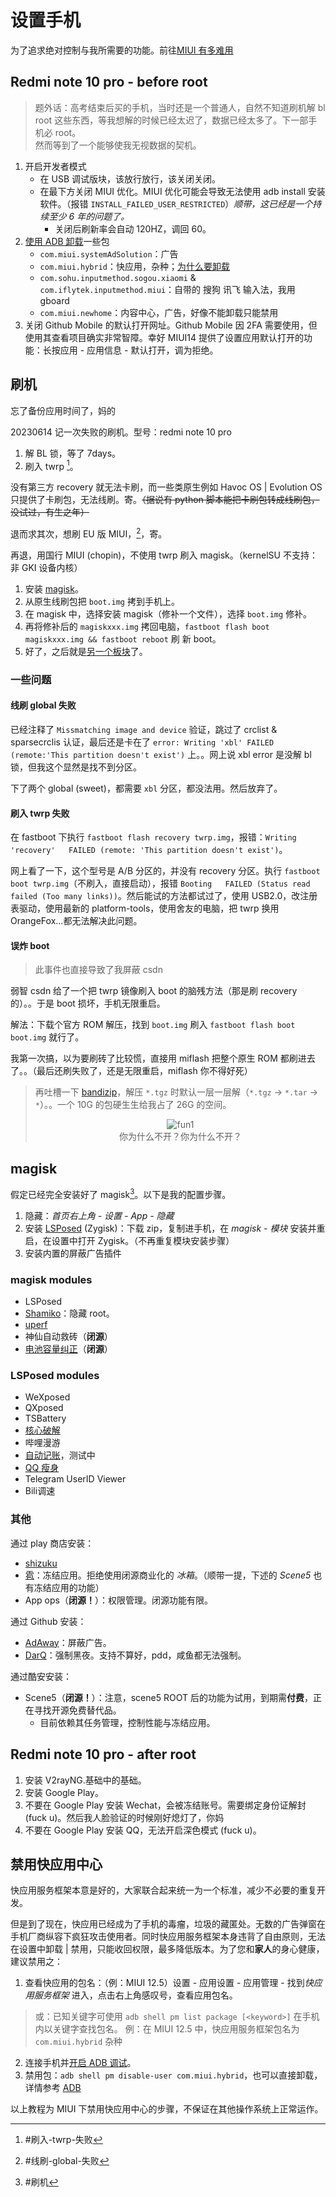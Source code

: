 # 设置手机
为了追求绝对控制与我所需要的功能。前往[MIUI 有多难用](../gossip/fuckxxx.md#miui13-有多难用)
## Redmi note 10 pro - before root
> 题外话：高考结束后买的手机，当时还是一个普通人，自然不知道刷机解 bl root 这些东西，等我想解的时候已经太迟了，数据已经太多了。下一部手机必 root。<br/>
> 然而等到了一个能够使我无视数据的契机。
1. 开启开发者模式
    * 在 USB 调试版块，该放行放行，该关闭关闭。
    * 在最下方关闭 MIUI 优化。MIUI 优化可能会导致无法使用 adb install 安装软件。（报错 `INSTALL_FAILED_USER_RESTRICTED`）*顺带，这已经是一个持续至少 6 年的问题了。*
        * 关闭后刷新率会自动 120HZ，调回 60。
2. [使用 ADB 卸载](./adb.md)一些包
    * `com.miui.systemAdSolution`：广告
    * `com.miui.hybrid`：快应用，杂种；[为什么要卸载](#禁用快应用中心)
    * `com.sohu.inputmethod.sogou.xiaomi` & `com.iflytek.inputmethod.miui`：自带的 搜狗 讯飞 输入法，我用 gboard
    * `com.miui.newhome`：内容中心，广告，好像不能卸载只能禁用
3. 关闭 Github Mobile 的默认打开网址。Github Mobile 因 2FA 需要使用，但使用其查看项目确实非常智障。幸好 MIUI14 提供了设置应用默认打开的功能：长按应用 - 应用信息 - 默认打开，调为拒绝。
## 刷机
<span class="heimu" title="你知道的太多了">忘了备份应用时间了，妈的</span>

20230614 记一次失败的刷机。型号：redmi note 10 pro
1. 解 BL 锁，等了 7days。
2. 刷入 twrp [^失败]。

没有第三方 recovery 就无法卡刷，而一些类原生例如 Havoc OS | Evolution OS 只提供了卡刷包，无法线刷。寄。~~（据说有 python 脚本能把卡刷包转成线刷包，没试过，有生之年）~~

退而求其次，想刷 EU 版 MIUI，[^失败again]，寄。

再退，用国行 MIUI (chopin)，不使用 twrp 刷入 magisk。（kernelSU 不支持：非 GKI 设备内核）
1. 安装 [magisk](https://github.com/topjohnwu/Magisk/releases/latest)。
2. 从原生线刷包把 `boot.img` 拷到手机上。
3. 在 magisk 中，选择安装 magisk（修补一个文件），选择 `boot.img` 修补。
4. 再将修补后的 `magiskxxx.img` 拷回电脑，`fastboot flash boot magiskxxx.img && fastboot reboot` 刷 新 boot。
5. 好了，之后就是[另一个板块](#magisk)了。

[^失败]: #刷入-twrp-失败
[^失败again]: #线刷-global-失败
### 一些问题
#### 线刷 global 失败
已经注释了 `Missmatching image and device` 验证，跳过了 crclist & sparsecrclis 认证，最后还是卡在了 `error: Writing 'xbl' FAILED (remote:'This partition doesn't exist')` 上。。网上说 xbl error 是没解 bl 锁，但我这个显然是找不到分区。

下了两个 global (sweet)，都需要 `xbl` 分区，都没法用。然后放弃了。
#### 刷入 twrp 失败
在 fastboot 下执行 `fastboot flash recovery twrp.img`，报错：`Writing 'recovery'   FAILED (remote: 'This partition doesn't exist')`。

网上看了一下，这个型号是 A/B 分区的，并没有 recovery 分区。执行 `fastboot boot twrp.img`（不刷入，直接启动），报错 `Booting   FAILED (Status read failed (Too many links))`。然后能试的方法都试过了，使用 USB2.0，改注册表驱动，使用最新的 platform-tools，使用舍友的电脑，把 twrp 换用 OrangeFox...都无法解决此问题。
#### 误炸 boot
> 此事件也直接导致了我屏蔽 csdn

弱智 csdn 给了一个把 twrp 镜像刷入 boot 的脑残方法（那是刷 recovery 的）。。于是 boot 损坏，手机无限重启。

解法：下载个官方 ROM 解压，找到 `boot.img` 刷入 `fastboot flash boot boot.img` 就行了。

我第一次搞，以为要刷砖了比较慌，直接用 miflash 把整个原生 ROM 都刷进去了。。（最后还刷失败了，还是无限重启，miflash 你不得好死）

> 再吐槽一下 [bandizip](../farraginous/recommend_packages.md#bandizip)，解压 `*.tgz` 时默认一层一层解（`*.tgz` -> `*.tar` -> `*`）。。一个 10G 的包硬生生给我占了 26G 的空间。<br/>
> <div class="image50" style="text-align: center; "><img alt="fun1" src="https://cdn.staticaly.com/gh/lxl66566/lxl66566.github.io/images/articles/mobile_setting/fuckbandizip.png" /><div>你为什么不开？你为什么不开？</div></div>
## magisk
假定已经完全安装好了 magisk[^1]。以下是我的配置步骤。
1. 隐藏：*首页右上角 - 设置 - App - 隐藏*
2. 安装 [LSPosed](https://github.com/LSPosed/LSPosed/releases/latest) (Zygisk)：下载 zip，复制进手机，在 *magisk - 模块* 安装并重启，在设置中打开 Zygisk。（不再重复模块安装步骤）
3. 安装内置的屏蔽广告插件
### magisk modules
* LSPosed
* [Shamiko](https://github.com/LSPosed/LSPosed.github.io/releases)：隐藏 root。
* [uperf](https://github.com/yc9559/uperf)
* 神仙自动救砖（**闭源**）
* [电池容量纠正](https://downloads.suchenqaq.club/magiskmodules/tool/%E7%94%B5%E9%87%8F%E4%BF%AE%E5%A4%8D.zip)（**闭源**）
### LSPosed modules
* WeXposed
* QXposed
* TSBattery
* [核心破解](https://github.com/LSPosed/CorePatch/releases)
* 哔哩漫游
* [自动记账](https://github.com/Auto-Accounting/Qianji_auto)，测试中
* [QQ 瘦身](https://github.com/KitsunePie/QQCleaner)
* Telegram UserID Viewer
* Bili调速
### 其他
通过 play 商店安装：
* [shizuku](https://github.com/RikkaApps/Shizuku)
* [雹](https://github.com/aistra0528/Hail)：冻结应用。拒绝使用闭源商业化的 *冰箱*。（顺带一提，下述的 *Scene5* 也有冻结应用的功能）
* App ops（**闭源！**）：权限管理。闭源功能有限。

通过 Github 安装：
* [AdAway](https://github.com/AdAway/AdAway)：屏蔽广告。
* [DarQ](https://github.com/KieronQuinn/DarQ)：强制黑夜。支持不算好，pdd，咸鱼都无法强制。

通过酷安安装：
* Scene5（**闭源！**）：注意，scene5 ROOT 后的功能为试用，到期需**付费**，正在寻找开源免费替代品。
    * 目前依赖其任务管理，控制性能与冻结应用。


[^1]: #刷机
## Redmi note 10 pro - after root
1. 安装 V2rayNG.基础中的基础。
2. 安装 Google Play。
3. 不要在 Google Play 安装 Wechat，会被冻结账号。需要绑定身份证解封 (fuck u)。<span class="heimu" title="你知道的太多了">然后我人脸验证的时候刚好熄灯了，你妈</span>
4. 不要在 Google Play 安装 QQ，无法开启深色模式 (fuck u)。

## 禁用快应用中心
快应用服务框架本意是好的，大家联合起来统一为一个标准，减少不必要的重复开发。

但是到了现在，快应用已经成为了手机的毒瘤，垃圾的藏匿处。无数的广告弹窗在手机厂商纵容下疯狂攻击使用者。同时快应用服务框架本身违背了自由原则，无法在设置中卸载 | 禁用，只能收回权限，最多降低版本。为了您和**家人**的身心健康，建议禁用之：

1. 查看快应用的包名：（例：MIUI 12.5）设置 - 应用设置 - 应用管理 - 找到*快应用服务框架* 进入，点击右上角感叹号，查看应用包名。
> 或：已知关键字可使用 `adb shell pm list package [<keyword>]` 在手机内以关键字查找包名。
例：在 MIUI 12.5 中，快应用服务框架包名为`com.miui.hybrid` <span class="heimu" title="你知道的太多了">杂种</span>
2. 连接手机并[开启 ADB 调试](./adb.md)。
3. 禁用包：`adb shell pm disable-user com.miui.hybrid`，也可以直接卸载，详情参考 [ADB](./adb.md)

以上教程为 MIUI 下禁用快应用中心的步骤，不保证在其他操作系统上正常运作。